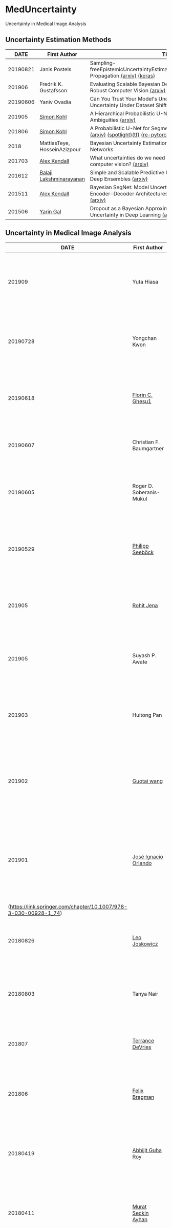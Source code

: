 # MedUncertainty
Uncertainty in Medical Image Analysis

## Uncertainty Estimation Methods
|DATE|First Author|Title|Publication|
|---|---|------------|---|
|20190821|Janis Postels|Sampling-freeEpistemicUncertaintyEstimationUsingApproximatedVariance Propagation [(arxiv)](https://arxiv.org/pdf/1908.00598.pdf) [(keras)](https://github.com/janisgp/Sampling-free-Epistemic-Uncertainty)|ICCV 2019|
|201906|Fredrik K. Gustafsson|Evaluating Scalable Bayesian Deep Learning Methods for Robust Computer Vision [(arxiv)](https://arxiv.org/abs/1906.01620) [(project)](http://www.fregu856.com/publication/evaluating_bdl/)|TBD|
|20190606|Yaniv Ovadia|Can You Trust Your Model's Uncertainty? Evaluating Predictive Uncertainty Under Dataset Shift [(arxiv)](https://arxiv.org/abs/1906.02530)|NuralPS|
|201905|[Simon Kohl](https://www.simonkohl.com/)|A Hierarchical Probabilistic U-Net for Modeling Multi-Scale Ambiguities [(arxiv)](https://arxiv.org/pdf/1905.13077.pdf)|TBD|
|201806|[Simon Kohl](https://www.simonkohl.com/)|A Probabilistic U-Net for Segmentation of Ambiguous Images [(arxiv)](https://arxiv.org/pdf/1806.05034.pdf) [(spotlight)](https://neurips.cc/media/Slides/nips/2018/220e(05-09-45)-05-10-35-12641-A_Probabilistic.pdf)[(tf)](https://github.com/SimonKohl/probabilistic_unet) [(re-pytorch)](https://github.com/stefanknegt/Probabilistic-Unet-Pytorch) [(youtube)](https://www.youtube.com/watch?v=-cfFxQWfFrA&feature=youtu.be)|
|2018|MattiasTeye, HosseinAzizpour|Bayesian Uncertainty Estimation for Batch Normalized Deep Networks|[ICML 2018](http://www.diva-portal.org/smash/record.jsf?pid=diva2%3A1245766&dswid=7743)|
|201703|[Alex Kendall](https://scholar.google.com/citations?user=hE2mTp4AAAAJ&hl=en&oi=sra)|What uncertainties do we need in Bayesian deep learning for computer vision? [(arxiv)](https://arxiv.org/abs/1703.04977)|[NIPS 2017](https://dl.acm.org/citation.cfm?id=3295309)|
|201612|[Balaji Lakshminarayanan](https://scholar.google.com/citations?user=QYn8RbgAAAAJ&hl=en&oi=sra)|Simple and Scalable Predictive Uncertainty Estimation using Deep Ensembles [(arxiv)](https://arxiv.org/abs/1612.01474)|[NerulIPS 2017](http://papers.nips.cc/paper/7219-simple-and-scalable-predictive-uncertainty-estimation-using-deep-ensembles)|
|201511|[Alex Kendall](https://scholar.google.com/citations?user=hE2mTp4AAAAJ&hl=en&oi=sra)|Bayesian SegNet: Model Uncertainty in Deep Convolutional Encoder-Decoder Architectures for Scene Understanding [(arxiv)](https://arxiv.org/abs/1511.02680)|
|201506|[Yarin Gal](https://scholar.google.com/citations?user=SIayDoQAAAAJ&hl=en&oi=sra)|Dropout as a Bayesian Approximation: Representing Model Uncertainty in Deep Learning [(arxiv)](https://arxiv.org/abs/1506.02142)|[PMLR](http://proceedings.mlr.press/v48/gal16.html)|


## Uncertainty in Medical Image Analysis
|DATE|First Author|Title|Publication|
|---|---|-------|---|
|201909|Yuta Hiasa|Automated Muscle Segmentation from Clinical CT using Bayesian U-Net for Personalized Musculoskeletal Modeling|[TMI](https://ieeexplore.ieee.org/document/8830493)|
|20190728|Yongchan Kwon|Uncertainty quantification using Bayesian neural networks in classification: Application to biomedical image segmentation|[Computational Statistics & Data Analysis](https://www.sciencedirect.com/science/article/pii/S016794731930163X)|
|20190618|[Florin C. Ghesu1](https://scholar.google.ca/citations?hl=en&user=Z1-KZ8RoM6YC&view_op=list_works&sortby=pubdate)|Quantifying and Leveraging Classiﬁcation Uncertainty for Chest Radiograph Assessment [(arxiv)](https://arxiv.org/pdf/1906.07775.pdf) |MICCAI 2019|
|20190607|Christian F. Baumgartner|PHiSeg: Capturing Uncertainty in Medical Image Segmentation [(arxiv)](https://arxiv.org/abs/1906.04045) [(code)](https://github.com/baumgach/PHiSeg-code)|MICCAI 2019|
|20190605|Roger D. Soberanis-Mukul|An Uncertainty-Driven GCN Reﬁnement Strategy for Organ Segmentation [(arxiv)](https://arxiv.org/pdf/1906.02191.pdf)|-|
|20190529|[Philipp Seeböck](https://optima.meduniwien.ac.at/about-us/team/computational-imaging-research/philipp-seeboeck/)|Exploiting Epistemic Uncertainty of Anatomy Segmentation for Anomaly Detection in Retinal OCT [(arxiv)](https://arxiv.org/pdf/1905.12806.pdf)|[TMI](https://ieeexplore.ieee.org/abstract/document/8727461)|
|201905|[Rohit Jena](https://scholar.google.ca/citations?user=kZQQFE4AAAAJ&hl=en&oi=sra)|A Bayesian Neural Net to Segment Images with Uncertainty Estimates and Good Calibration|[IPMI 2019](https://link.springer.com/chapter/10.1007/978-3-030-20351-1_1)|
|201905|Suyash P. Awate|Estimating Uncertainty in MRF-based Image Segmentation: A Perfect-MCMC Approach|[Medical Image Analysis](https://www.sciencedirect.com/science/article/abs/pii/S1361841518307382?dgcid=raven_sd_aip_email)|
|201903|Huitong Pan|Prostate Segmentation from 3D MRI Using a Two-Stage Model and Variable-Input Based Uncertainty Measure[(arxiv)](https://arxiv.org/abs/1506.02142) |[ISBI 2019](https://ieeexplore.ieee.org/document/8759300)|
|201902|[Guotai wang](https://scholar.google.com/citations?user=Z2sFN4EAAAAJ&hl=en)|Aleatoric uncertainty estimation with test-time augmentation for medical image segmentation with convolutional neural networks|[Neurocomputing](https://www.sciencedirect.com/science/article/pii/S0925231219301961)|
|201901|[José Ignacio Orlando](https://scholar.google.com/citations?user=2N3oD28AAAAJ&hl=en&oi=sra)|U2-Net: A Bayesian U-Net model with epistemic uncertainty feedback for photoreceptor layer segmentation in pathological OCT scans [(arxiv)](https://arxiv.org/abs/1901.07929) [(Talk Slides)](https://ignaciorlando.github.io/data/isbi-2019-presentation.pdf)|[ISBI 2019](https://ieeexplore.ieee.org/document/8759581)|
(https://link.springer.com/chapter/10.1007/978-3-030-00928-1_74) |
|20180826|[Leo Joskowicz](https://www.cse.huji.ac.il/~josko/)|Automatic segmentation variability estimation with segmentation priors [(Talk Slides)](https://labels.tue-image.nl/wp-content/uploads/2018/09/Keynote-Joskoxicz.pdf)|[Medical Image Analysis](https://www.sciencedirect.com/science/article/pii/S1361841518306546)|
|20180803|Tanya Nair|Exploring Uncertainty Measures in Deep Networks for Multiple Sclerosis Lesion Detection and Segmentation [(arxiv)](https://arxiv.org/pdf/1808.01200.pdf) [(tf)](https://github.com/tanyanair/segmentation_uncertainty)|[MICCAI 2018](https://link.springer.com/chapter/10.1007/978-3-030-00928-1_74) [Medical Image Analysis](https://www.sciencedirect.com/science/article/pii/S1361841519300994)|
|201807|[Terrance DeVries](https://scholar.google.com/citations?user=VFPOOsoAAAAJ&hl=en&oi=sra)|Leveraging Uncertainty Estimates for Predicting Segmentation Quality [(arxiv)](https://arxiv.org/abs/1807.00502)|[TBD]()|
|201806|[Felix Bragman](https://scholar.google.com/citations?user=0Qn2UvAAAAAJ&hl=en&oi=sra)|Uncertainty in Multitask Learning: Joint Representations for Probabilistic MR-only Radiotherapy Planning [(arxiv)](https://arxiv.org/abs/1806.06595) [(project)](https://rt416.github.io/publication/multitask-01/)|[MICCAI 2018](https://link.springer.com/chapter/10.1007/978-3-030-00937-3_1)|
|20180419|[Abhijit Guha Roy](https://scholar.google.com/citations?user=r2ulM_sAAAAJ&hl=en&oi=sra)|Inherent Brain Segmentation Quality Control from Fully ConvNet Monte Carlo Sampling [(arxiv)](https://arxiv.org/abs/1804.07046) [(online segmentation tool)](http://quicknat.ai-med.de/) |[MICCAI 2018](https://link.springer.com/chapter/10.1007/978-3-030-00928-1_75) [Neurolimaging extention](https://www.sciencedirect.com/science/article/pii/S1053811919302319?dgcid=author)|
|20180411|[Murat Seckin Ayhan](https://scholar.google.com/citations?user=ZX9sqrkAAAAJ&hl=en&oi=sra)|Test-time Data Augmentation for Estimation of Heteroscedastic Aleatoric Uncertainty in Deep Neural Networks |[MIDL 2018](https://openreview.net/forum?id=rJZz-knjz)|
|201712|Christian Leibig|Leveraging uncertainty information from deep neural networks for disease detection |[Scientific Reports](https://www.nature.com/articles/s41598-017-17876-z)|
|20171201|[Onur Ozdemir](https://scholar.google.com/citations?user=SeYR1GwAAAAJ&hl=en&oi=sra)|Propagating Uncertainty in Multi-Stage Bayesian Convolutional Neural Networks with Application to Pulmonary Nodule Detection [(arxiv)](https://arxiv.org/pdf/1712.00497.pdf)|[NIPS 2017 Bayesian Deep Learning workshop](http://bayesiandeeplearning.org/2017/index.html)|
|201703|[Ryutaro Tanno](https://scholar.google.com/citations?user=NiEvNoEAAAAJ&hl=en&oi=sra)|Bayesian Image Quality Transfer with CNNs: Exploring Uncertainty in dMRI Super-Resolution |[(arxiv)](https://arxiv.org/pdf/1705.00664.pdf)|[MICCAI 2017](https://link.springer.com/chapter/10.1007/978-3-319-66182-7_70)|


